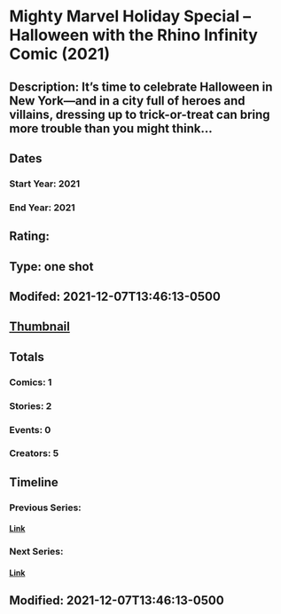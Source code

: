 # Mighty Marvel Holiday Special – Halloween with the Rhino Infinity Comic (2021)
## Description: It’s time to celebrate Halloween in New York—and in a city full of heroes and villains, dressing up to trick-or-treat can bring more trouble than you might think…

## Dates
### Start Year: 2021
### End Year: 2021
## Rating: 
## Type: one shot
## Modifed: 2021-12-07T13:46:13-0500
## [Thumbnail](http://i.annihil.us/u/prod/marvel/i/mg/b/40/image_not_available.jpg)
## Totals
### Comics: 1
### Stories: 2
### Events: 0
### Creators: 5
## Timeline
### Previous Series: 
#### [Link]()
### Next Series: 
#### [Link]()
## Modified: 2021-12-07T13:46:13-0500